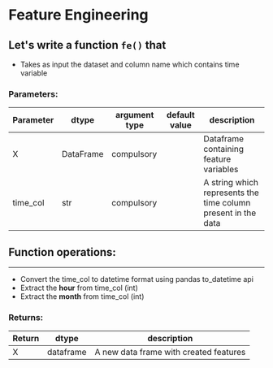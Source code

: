 # Feature Engineering

## Let's write a function `fe()` that
* Takes as input the dataset and column name which contains time variable

### Parameters:

| Parameter | dtype | argument type | default value | description |
| --- | --- | --- | --- | --- |
| X | DataFrame | compulsory | | Dataframe containing feature variables |
| time_col | str | compulsory | | A string which represents the time column present in the data


## Function operations:
-----------------------
- Convert the time_col to datetime format using pandas to_datetime api
- Extract the **hour** from time_col (int)
- Extract the **month** from time_col (int)

### Returns:

| Return | dtype | description |
| --- | --- | --- |
| X | dataframe | A new data frame with created features |
